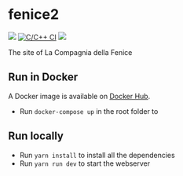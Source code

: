 # fenice2

[![](https://img.shields.io/github/license/steeven9/fenice2)](/LICENSE)
[![C/C++ CI](https://github.com/steeven9/fenice2/actions/workflows/docker-image.yml/badge.svg)](https://github.com/steeven9/fenice2/actions/workflows/docker-image.yml)
![](https://img.shields.io/tokei/lines/github/steeven9/fenice2)

The site of La Compagnia della Fenice

## Run in Docker

A Docker image is available on [Docker Hub](https://hub.docker.com/steeven9/fenice2).

* Run `docker-compose up` in the root folder to

## Run locally

* Run `yarn install` to install all the dependencies
* Run `yarn run dev` to start the webserver
